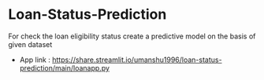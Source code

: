 # Loan-Status-Prediction
For check the loan eligibility status create a predictive model on the basis of given dataset 
* App link : https://share.streamlit.io/umanshu1996/loan-status-prediction/main/loanapp.py
